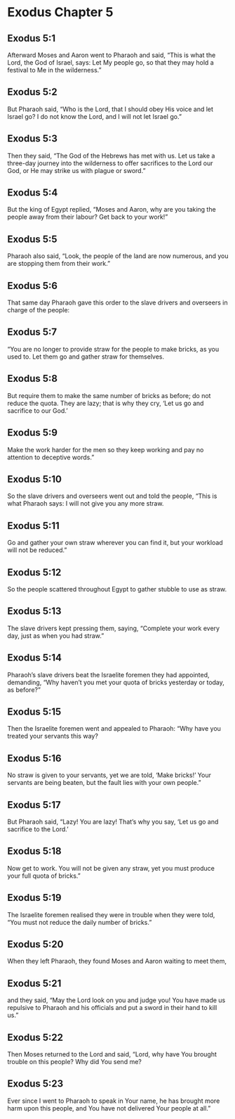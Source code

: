 # Exodus Chapter 5

## Exodus 5:1
Afterward Moses and Aaron went to Pharaoh and said, “This is what the Lord, the God of Israel, says: Let My people go, so that they may hold a festival to Me in the wilderness.”

## Exodus 5:2
But Pharaoh said, “Who is the Lord, that I should obey His voice and let Israel go? I do not know the Lord, and I will not let Israel go.”

## Exodus 5:3
Then they said, “The God of the Hebrews has met with us. Let us take a three-day journey into the wilderness to offer sacrifices to the Lord our God, or He may strike us with plague or sword.”

## Exodus 5:4
But the king of Egypt replied, “Moses and Aaron, why are you taking the people away from their labour? Get back to your work!”

## Exodus 5:5
Pharaoh also said, “Look, the people of the land are now numerous, and you are stopping them from their work.”

## Exodus 5:6
That same day Pharaoh gave this order to the slave drivers and overseers in charge of the people:

## Exodus 5:7
“You are no longer to provide straw for the people to make bricks, as you used to. Let them go and gather straw for themselves.

## Exodus 5:8
But require them to make the same number of bricks as before; do not reduce the quota. They are lazy; that is why they cry, ‘Let us go and sacrifice to our God.’

## Exodus 5:9
Make the work harder for the men so they keep working and pay no attention to deceptive words.”

## Exodus 5:10
So the slave drivers and overseers went out and told the people, “This is what Pharaoh says: I will not give you any more straw.

## Exodus 5:11
Go and gather your own straw wherever you can find it, but your workload will not be reduced.”

## Exodus 5:12
So the people scattered throughout Egypt to gather stubble to use as straw.

## Exodus 5:13
The slave drivers kept pressing them, saying, “Complete your work every day, just as when you had straw.”

## Exodus 5:14
Pharaoh’s slave drivers beat the Israelite foremen they had appointed, demanding, “Why haven’t you met your quota of bricks yesterday or today, as before?”

## Exodus 5:15
Then the Israelite foremen went and appealed to Pharaoh: “Why have you treated your servants this way?

## Exodus 5:16
No straw is given to your servants, yet we are told, ‘Make bricks!’ Your servants are being beaten, but the fault lies with your own people.”

## Exodus 5:17
But Pharaoh said, “Lazy! You are lazy! That’s why you say, ‘Let us go and sacrifice to the Lord.’

## Exodus 5:18
Now get to work. You will not be given any straw, yet you must produce your full quota of bricks.”

## Exodus 5:19
The Israelite foremen realised they were in trouble when they were told, “You must not reduce the daily number of bricks.”

## Exodus 5:20
When they left Pharaoh, they found Moses and Aaron waiting to meet them,

## Exodus 5:21
and they said, “May the Lord look on you and judge you! You have made us repulsive to Pharaoh and his officials and put a sword in their hand to kill us.”

## Exodus 5:22
Then Moses returned to the Lord and said, “Lord, why have You brought trouble on this people? Why did You send me?

## Exodus 5:23
Ever since I went to Pharaoh to speak in Your name, he has brought more harm upon this people, and You have not delivered Your people at all.”

